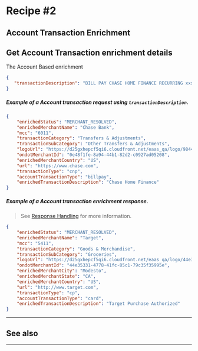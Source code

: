 # Recipe #2

## Account Transaction Enrichment 


## Get Account Transaction enrichment details
The Account Based enrichment

```json
{
   "transactionDescription": "BILL PAY CHASE HOME FINANCE RECURRING xxxxxx0312 ON 01-13"
}
```


<!--
type: tab
titles: Request, Response
-->

##### Example of a Account transaction request using `transactionDescription`.

```json
{
    "enrichedStatus": "MERCHANT_RESOLVED",
    "enrichedMerchantName": "Chase Bank",
    "mcc": "6011",
    "transactionCategory": "Transfers & Adjustments",
    "transactionSubCategory": "Other Transfers & Adjustments",
    "logoUrl": "https://d25gxhepcf5qi6.cloudfront.net/eaas_qa/logo/9844ed5c-0609-42eb-9f6d-bac804f51ea9.png",
    "ondotMerchantId": "0e48f1fe-8a94-44b1-82d2-c0927ad05208",
    "enrichedMerchantCountry": "US",
    "url": "https://www.chase.com",
    "transactionType": "cnp",
    "accountTransactionType": "billpay",
    "enrichedTransactionDescription": "Chase Home Finance"
}
```

<!--
type: tab
-->

##### Example of a Account transaction enrichment response.

<!-- theme: info -->
> See [Response Handling](?path=docs/Resources/Guides/Response-Codes/Response-Handling.md) for more information.

```json
{
    "enrichedStatus": "MERCHANT_RESOLVED",
    "enrichedMerchantName": "Target",
    "mcc": "5411",
    "transactionCategory": "Goods & Merchandise",
    "transactionSubCategory": "Groceries",
    "logoUrl": "https://d25gxhepcf5qi6.cloudfront.net/eaas_qa/logo/44e35331-4778-41fc-85c1-79c35f35995e.png",
    "ondotMerchantId": "44e35331-4778-41fc-85c1-79c35f35995e",
    "enrichedMerchantCity": "Modesto",
    "enrichedMerchantState": "CA",
    "enrichedMerchantCountry": "US",
    "url": "http://www.target.com",
    "transactionType": "cp",
    "accountTransactionType": "card",
    "enrichedTransactionDescription": "Target Purchase Authorized"
}
```

<!-- type: tab-end -->


---
## See also


---
